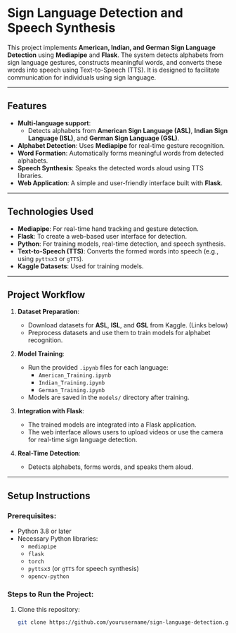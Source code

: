 # **Sign Language Detection and Speech Synthesis**

This project implements **American, Indian, and German Sign Language Detection** using **Mediapipe** and **Flask**. The system detects alphabets from sign language gestures, constructs meaningful words, and converts these words into speech using Text-to-Speech (TTS). It is designed to facilitate communication for individuals using sign language.

---

## **Features**
- **Multi-language support**: 
  - Detects alphabets from **American Sign Language (ASL)**, **Indian Sign Language (ISL)**, and **German Sign Language (GSL)**.
- **Alphabet Detection**: Uses **Mediapipe** for real-time gesture recognition.
- **Word Formation**: Automatically forms meaningful words from detected alphabets.
- **Speech Synthesis**: Speaks the detected words aloud using TTS libraries.
- **Web Application**: A simple and user-friendly interface built with **Flask**.

---

## **Technologies Used**
- **Mediapipe**: For real-time hand tracking and gesture detection.
- **Flask**: To create a web-based user interface for detection.
- **Python**: For training models, real-time detection, and speech synthesis.
- **Text-to-Speech (TTS)**: Converts the formed words into speech (e.g., using `pyttsx3` or `gTTS`).
- **Kaggle Datasets**: Used for training models.

---

## **Project Workflow**
1. **Dataset Preparation**:
   - Download datasets for **ASL**, **ISL**, and **GSL** from Kaggle. (Links below)
   - Preprocess datasets and use them to train models for alphabet recognition.

2. **Model Training**:
   - Run the provided `.ipynb` files for each language:
     - `American_Training.ipynb`
     - `Indian_Training.ipynb`
     - `German_Training.ipynb`
   - Models are saved in the `models/` directory after training.

3. **Integration with Flask**:
   - The trained models are integrated into a Flask application.
   - The web interface allows users to upload videos or use the camera for real-time sign language detection.

4. **Real-Time Detection**:
   - Detects alphabets, forms words, and speaks them aloud.

---

## **Setup Instructions**

### Prerequisites:
- Python 3.8 or later
- Necessary Python libraries:
  - `mediapipe`
  - `flask`
  - `torch`
  - `pyttsx3` (or `gTTS` for speech synthesis)
  - `opencv-python`

### Steps to Run the Project:
1. Clone this repository:
   ```bash
   git clone https://github.com/yourusername/sign-language-detection.git

